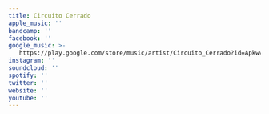 ```yaml
---
title: Circuito Cerrado
apple_music: ''
bandcamp: ''
facebook: ''
google_music: >-
   https://play.google.com/store/music/artist/Circuito_Cerrado?id=Apkwvzl7mhl6n6puqgfqn4v6nka
instagram: ''
soundcloud: ''
spotify: ''
twitter: ''
website: ''
youtube: ''
---
```

